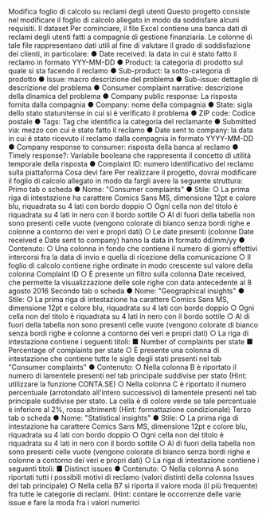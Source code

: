 Modifica foglio di calcolo su reclami degli utenti
Questo progetto consiste nel modificare il foglio di calcolo allegato in modo da soddisfare alcuni
requisiti.
Il dataset
Per cominciare, il file Excel contiene una banca dati di reclami degli utenti fatti a compagnie di
gestione finanziaria.
Le colonne di tale file rappresentano dati utili al fine di valutare il grado di soddisfazione dei
clienti, in particolare:
● Date received: la data in cui è stato fatto il reclamo in formato YYY-MM-DD
● Product: la categoria di prodotto sul quale si sta facendo il reclamo
● Sub-product: la sotto-categoria di prodotto
● Issue: macro descrizione del problema
● Sub-issue: dettaglio di descrizione del problema
● Consumer complaint narrative: descrizione della dinamica del problema
● Company public response: La risposta fornita dalla compagnia
● Company: nome della compagnia
● State: sigla dello stato statunitense in cui si è verificato il problema
● ZIP code: Codice postale
● Tags: Tag che identifica la categoria del reclamante
● Submitted via: mezzo con cui è stato fatto il reclamo
● Date sent to company: la data in cui è stato ricevuto il reclamo dalla compagnia in
formato YYYY-MM-DD
● Company response to consumer: risposta della banca al reclamo
● Timely response?: Variabile booleana che rappresenta il concetto di utilità temporale
della risposta
● Complaint ID: numero identificativo del reclamo sulla piattaforma
Cosa devi fare
Per realizzare il progetto, dovrai modificare il foglio di calcolo allegato in modo da fargli avere la
seguente struttura:
Primo tab o scheda
● Nome: "Consumer complaints"
● Stile:
○ La prima riga di intestazione ha carattere Comics Sans MS, dimensione 12pt e
colore blu, riquadrata su 4 lati con bordo doppio
○ Ogni cella non del titolo è riquadrata su 4 lati in nero con il bordo sottile
○ Al di fuori della tabella non sono presenti celle vuote (vengono colorate di bianco
senza bordi righe e colonne a contorno dei veri e propri dati)
○ Le date presenti (colonne Date received e Date sent to company) hanno la
data in formato dd/mm/yy
● Contenuto:
○ Una colonna in fondo che contiene il numero di giorni effettivi intercorsi fra la
data di invio e quella di ricezione della comunicazione
○ Il foglio di calcolo contiene righe ordinate in modo crescente sul valore della
colonna Complaint ID
○ È presente un filtro sulla colonna Date received, che permette la
visualizzazione delle sole righe con data antecedente al 8 agosto 2016
Secondo tab o scheda
● Nome: "Geographical insights"
● Stile:
○ La prima riga di intestazione ha carattere Comics Sans MS, dimensione 12pt e
colore blu, riquadrata su 4 lati con bordo doppio
○ Ogni cella non del titolo è riquadrata su 4 lati in nero con il bordo sottile
○ Al di fuori della tabella non sono presenti celle vuote (vengono colorate di bianco
senza bordi righe e colonne a contorno dei veri e propri dati)
○ La riga di intestazione contiene i seguenti titoli:
■ Number of complaints per state
■ Percentage of complaints per state
○ È presente una colonna di intestazione che contiene tutte le sigle degli stati
presenti nel tab "Consumer complaints"
● Contenuto:
○ Nella colonna B è riportato il numero di lamentele presenti nel tab principale
suddivise per stato (Hint: utilizzare la funzione CONTA.SE)
○ Nella colonna C è riportato il numero percentuale (arrotondato all'intero
successivo) di lamentele presenti nel tab principale suddivise per stato. La cella è
di colore verde se tale percentuale è inferiore al 2%, rossa altrimenti (Hint:
formattazione condizionale)
Terzo tab o scheda
● Nome: "Statistical insights"
● Stile:
○ La prima riga di intestazione ha carattere Comics Sans MS, dimensione 12pt e
colore blu, riquadrata su 4 lati con bordo doppio
○ Ogni cella non del titolo è riquadrata su 4 lati in nero con il bordo sottile
○ Al di fuori della tabella non sono presenti celle vuote (vengono colorate di bianco
senza bordi righe e colonne a contorno dei veri e propri dati)
○ La riga di intestazione contiene i seguenti titoli:
■ Distinct issues
● Contenuto:
○ Nella colonna A sono riportati tutti i possibili motivi di reclamo (valori distinti della
colonna Issues del tab principale)
○ Nella cella B7 si riporta il valore moda (il più frequente) fra tutte le categorie di
reclami. (Hint: contare le occorrenze delle varie issue e fare la moda fra i valori
numerici
